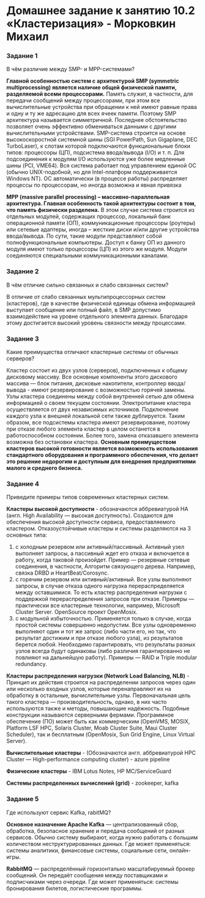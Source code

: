 # Домашнее задание к занятию 10.2 «Кластеризация» - Морковкин Михаил

### Задание 1
В чём различие между SMP- и MPP-системами?

**Главной особенностью систем с архитектурой SMP (symmetric multiprocessing) является наличие общей физической памяти, разделяемой всеми процессорами.**
Память служит, в частности, для передачи сообщений между процессорами, при этом все вычислительные устройства при обращении к ней имеют равные права и одну и ту же адресацию для всех ячеек памяти. Поэтому SMP архитектура называется симметричной. Последнее обстоятельство позволяет очень эффективно обмениваться данными с другими вычислительными устройствами.
SMP-система строится на основе высокоскоростной системной шины (SGI PowerPath, Sun Gigaplane, DEC TurboLaser), к слотам которой подключаются функциональные блоки типов: процессоры (ЦП), подсистема ввода/вывода (I/O) и т. п. Для подсоединения к модулям I/O используются уже более медленные шины (PCI, VME64). Вся система работает под управлением единой ОС (обычно UNIX-подобной, но для Intel-платформ поддерживается Windows NT). ОС автоматически (в процессе работы) распределяет процессы по процессорам, но иногда возможна и явная привязка

**MPP (massive parallel processing) – массивно-параллельная архитектура. Главная особенность такой архитектуры состоит в том, что память физически разделена.** В этом случае система строится из отдельных модулей, содержащих процессор, локальный банк операционной памяти (ОП), коммуникационные процессоры (роутеры) или сетевые адаптеры, иногда – жесткие диски и/или другие устройства ввода/вывода. По сути, такие модули представляют собой полнофункциональные компьютеры. Доступ к банку ОП из данного модуля имеют только процессоры (ЦП) из этого же модуля. Модули соединяются специальными коммуникационными каналами.

### Задание 2
В чём отличие сильно связанных и слабо связанных систем?

В отличие от слабо связанных мультипроцессорных систем (кластеров), где в качестве физической единицы обмена информацией выступает сообщение или полный файл, в SMP допустимо взаимодействие на уровне отдельного элемента данных. Благодаря этому достигается высокий уровень связности между процессами.

### Задание 3
Какие преимущества отличают кластерные системы от обычных серверов?

Кластер состоит из двух узлов (серверов), подключенных к общему дисковому массиву. Все основные компоненты этого дискового массива — блок питания, дисковые накопители, контроллер ввода/вывода - имеют резервирование с возможностью горячей замены. Узлы кластера соединены между собой внутренней сетью для обмена информацией о своем текущем состоянии. Электропитание кластера осуществляется от двух независимых источников. Подключение каждого узла к внешней локальной сети также дублируется.
Таким образом, все подсистемы кластера имеют резервирование, поэтому при отказе любого элемента кластер в целом останется в работоспособном состоянии. Более того, замена отказавшего элемента возможна без остановки кластера.
**Основным преимуществом кластеров высокой готовности является возможность использования стандартного оборудования и программного обеспечения, что делает это решение недорогим и доступным для внедрения предприятиями малого и среднего бизнеса.**

### Задание 4
Приведите примеры типов современных кластерных систем.

**Кластеры высокой доступности** - обозначаются аббревиатурой HA (англ. High Availability — высокая доступность). Создаются для обеспечения высокой доступности сервиса, предоставляемого кластером.
Отказоустойчивые кластеры и системы разделяются на 3 основных типа:

 1) с холодным резервом или активный/пассивный. Активный узел выполняет запросы, а пассивный ждет его отказа и включается в работу, когда таковой произойдет. Пример — резервные сетевые соединения, в частности, Алгоритм связующего дерева. Например, связка DRBD и HeartBeat/Corosync.
 2) с горячим резервом или активный/активный. Все узлы выполняют запросы, в случае отказа одного нагрузка перераспределяется между оставшимися. То есть кластер распределения нагрузки с поддержкой перераспределения запросов при отказе. Примеры — практически все кластерные технологии, например, Microsoft Cluster Server. OpenSource проект OpenMosix.
 3) с модульной избыточностью. Применяется только в случае, когда простой системы совершенно недопустим. Все узлы одновременно выполняют один и тот же запрос (либо части его, но так, что результат достижим и при отказе любого узла), из результатов берется любой. Необходимо гарантировать, что результаты разных узлов всегда будут одинаковы (либо различия гарантированно не повлияют на дальнейшую работу). Примеры — RAID и Triple modular redundancy.

**Кластеры распределения нагрузки (Network Load Balancing, NLB)** - Принцип их действия строится на распределении запросов через один или несколько входных узлов, которые перенаправляют их на обработку в остальные, вычислительные узлы. Первоначальная цель такого кластера — производительность, однако, в них часто используются также и методы, повышающие надёжность. Подобные конструкции называются серверными фермами. Программное обеспечение (ПО) может быть как коммерческим (OpenVMS, MOSIX, Platform LSF HPC, Solaris Cluster, Moab Cluster Suite, Maui Cluster Scheduler), так и бесплатным (OpenMosix, Sun Grid Engine, Linux Virtual Server).

**Вычислительные кластеры** - (Обозначаются англ. аббревиатурой HPC Cluster — High-performance computing cluster) - azure pipeline

**Физические кластеры** - IBM Lotus Notes, HP MC/ServiceGuard

**Системы распределенных вычислений (grid)** - zookeeper, kafka

### Задание 5
Где используют сервис Kafka, rabitMQ?

**Основное назначение Apache Kafka** — централизованный сбор, обработка, безопасное хранение и передача сообщений от разных сервисов. Обычно систему выбирают, когда нужно работать с большим количеством неструктурированных данных.
Где может применяться: системы аналитики, финансовые системы, социальные сети, онлайн-игры.

**RabbitMQ** — распределённый горизонтально масштабируемый брокер сообщений. Он передаёт сообщения между поставщиками и подписчиками через очереди. 
Где может применяться: системы бронирования билетов, логистические программы.
